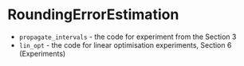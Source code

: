 # RoundingErrorEstimation


* `propagate_intervals` - the code for experiment from the Section 3
*  `lin_opt` - the code for linear optimisation experiments, Section 6 (Experiments) 
